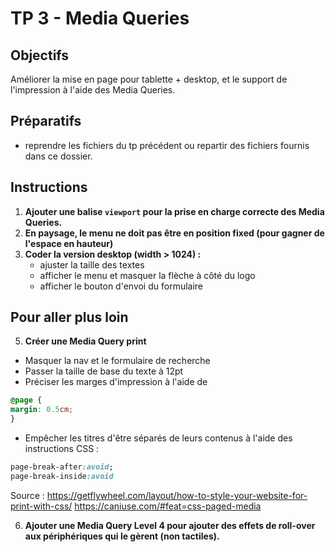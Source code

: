 # TP 3 - Media Queries

## Objectifs
Améliorer la mise en page pour tablette + desktop, et le support de l'impression à l'aide des Media Queries.


## Préparatifs
- reprendre les fichiers du tp précédent ou repartir des fichiers fournis dans ce dossier.


## Instructions
1. **Ajouter une balise `viewport` pour la prise en charge correcte des Media Queries.**
2. **En paysage, le menu ne doit pas être en position fixed (pour gagner de l'espace en hauteur)**
3. **Coder la version desktop (width > 1024) :**
	- ajuster la taille des textes
	- afficher le menu et masquer la flèche à côté du logo
	- afficher le bouton d'envoi du formulaire


## Pour aller plus loin
5. **Créer une Media Query print**
- Masquer la nav et le formulaire de recherche
- Passer la taille de base du texte à 12pt
- Préciser les marges d'impression à l'aide de
```css
@page {
margin: 0.5cm;
}
```
- Empêcher les titres d'être séparés de leurs contenus à l'aide des instructions CSS :
```css
page-break-after:avoid;
page-break-inside:avoid
```
Source :
https://getflywheel.com/layout/how-to-style-your-website-for-print-with-css/
https://caniuse.com/#feat=css-paged-media

6. **Ajouter une Media Query Level 4 pour ajouter des effets de roll-over aux périphériques qui le gèrent (non tactiles).**


